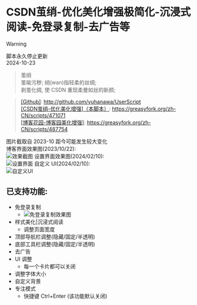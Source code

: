 # CSDN茧绡-优化美化增强极简化-沉浸式阅读-免登录复制-去广告等


> [!WARNING]  
> 脚本永久停止更新   
> 2024-10-23   



> 茧绡  
> 茧喻污秽; 绡(wan)指轻柔的丝绸;   
> 剥茧化绸, 使 CSDN 重现柔曼如丝的新颜;  

> [[Github]](https://github.com/yuhanawa/UserScript): http://github.com/yuhanawa/UserScript  
> [[CSDN茧绡-优化美化增强]（本脚本）](https://greasyfork.org/zh-CN/scripts/471071): https://greasyfork.org/zh-CN/scripts/471071   
> [[博客花园-博客园美化增强]](https://greasyfork.org/zh-CN/scripts/487754): https://greasyfork.org/zh-CN/scripts/487754


图片截取自 2023-10 距今可能发生较大变化  
博客界面效果图(2023/10/22):  
![效果截图](https://s2.loli.net/2023/10/22/MNxA6JUz4uCEdDk.png)
设置界面效果图(2024/02/10):  
![设置界面](https://s2.loli.net/2024/02/10/9YrelTKnpR8gEmH.png)
自定义 UI(2024/02/10):  
![自定义UI](https://s2.loli.net/2024/02/10/6LSGAfDIdZxwtHv.png)


## 已支持功能:

- 免登录复制
  - ![免登录复制效果图](https://s2.loli.net/2023/10/22/ulQ75mbK1TSFOxi.png)
- 样式美化|沉浸式阅读
  - 调整页面宽度
- 顶部导航栏调整(隐藏/固定/半透明)
- 底部工具栏调整(隐藏/固定/半透明)
- 去广告
- UI 调整
  - 每一个卡片都可以关闭
- 调整字体大小
- 自定义背景
- 专注模式
  - 快捷键 Ctrl+Enter (该功能默认关闭)
